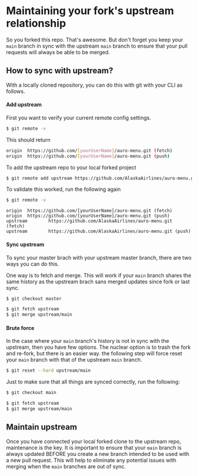 # Maintaining your fork's upstream relationship

So you forked this repo. That's awesome. But don't forget you keep your `main` branch in sync with the upstream `main` branch to ensure that your pull requests will always be able to be merged.

## How to sync with upstream?

With a locally cloned repository, you can do this with git with your CLI as follows.

#### Add upstream

First you want to verify your current remote config settings.

```bash
$ git remote -v
```

This should return

```bash
origin  https://github.com/[yourUserName]/auro-menu.git (fetch)
origin  https://github.com/[yourUserName]/auro-menu.git (push)
```

To add the upstream repo to your local forked project

```bash
$ git remote add upstream https://github.com/AlaskaAirlines/auro-menu.git
```

To validate this worked, run the following again

```bash
$ git remote -v
```

```
origin  https://github.com/[yourUserName]/auro-menu.git (fetch)
origin  https://github.com/[yourUserName]/auro-menu.git (push)
upstream        https://github.com/AlaskaAirlines/auro-menu.git (fetch)
upstream        https://github.com/AlaskaAirlines/auro-menu.git (push)
```

#### Sync upstream

To sync your master brach with your upstream master branch, there are two ways you can do this.

One way is to fetch and merge. This will work if your `main` branch shares the same history as the upstream brach sans merged updates since fork or last sync.

```bash
$ git checkout master

$ git fetch upstream
$ git merge upstream/main
```

#### Brute force

In the case where your `main` branch's history is not in sync with the upstream, then you have few options. The nuclear option is to trash the fork and re-fork, but there is an easier way. the following step will force reset your `main` branch with that of the upstream `main` branch.

```bash
$ git reset --hard upstream/main
```

Just to make sure that all things are synced correctly, run the following:

```bash
$ git checkout main

$ git fetch upstream
$ git merge upstream/main
```

## Maintain upstream

Once you have connected your local forked clone to the upstream repo, maintenance is the key. It is important to ensure that your `main` branch is always updated BEFORE you create a new branch intended to be used with a new pull request. This will help to eliminate any potential issues with merging when the `main` branches are out of sync.
